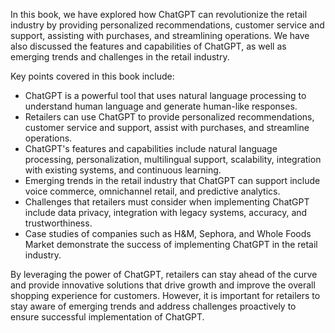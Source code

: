 
In this book, we have explored how ChatGPT can revolutionize the retail industry by providing personalized recommendations, customer service and support, assisting with purchases, and streamlining operations. We have also discussed the features and capabilities of ChatGPT, as well as emerging trends and challenges in the retail industry.

Key points covered in this book include:

* ChatGPT is a powerful tool that uses natural language processing to understand human language and generate human-like responses.
* Retailers can use ChatGPT to provide personalized recommendations, customer service and support, assist with purchases, and streamline operations.
* ChatGPT's features and capabilities include natural language processing, personalization, multilingual support, scalability, integration with existing systems, and continuous learning.
* Emerging trends in the retail industry that ChatGPT can support include voice commerce, omnichannel retail, and predictive analytics.
* Challenges that retailers must consider when implementing ChatGPT include data privacy, integration with legacy systems, accuracy, and trustworthiness.
* Case studies of companies such as H\&M, Sephora, and Whole Foods Market demonstrate the success of implementing ChatGPT in the retail industry.

By leveraging the power of ChatGPT, retailers can stay ahead of the curve and provide innovative solutions that drive growth and improve the overall shopping experience for customers. However, it is important for retailers to stay aware of emerging trends and address challenges proactively to ensure successful implementation of ChatGPT.
